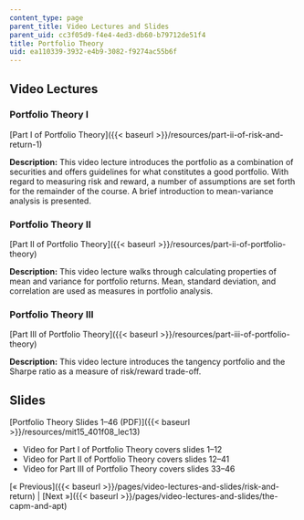 ```yaml
---
content_type: page
parent_title: Video Lectures and Slides
parent_uid: cc3f05d9-f4e4-4ed3-db60-b79712de51f4
title: Portfolio Theory
uid: ea110339-3932-e4b9-3082-f9274ac55b6f
---
```


Video Lectures
--------------

### Portfolio Theory I

[Part I of Portfolio Theory]({{< baseurl >}}/resources/part-ii-of-risk-and-return-1)

**Description:** This video lecture introduces the portfolio as a combination of securities and offers guidelines for what constitutes a good portfolio. With regard to measuring risk and reward, a number of assumptions are set forth for the remainder of the course. A brief introduction to mean-variance analysis is presented.

### Portfolio Theory II

[Part II of Portfolio Theory]({{< baseurl >}}/resources/part-ii-of-portfolio-theory)

**Description:** This video lecture walks through calculating properties of mean and variance for portfolio returns. Mean, standard deviation, and correlation are used as measures in portfolio analysis.

### Portfolio Theory III

[Part III of Portfolio Theory]({{< baseurl >}}/resources/part-iii-of-portfolio-theory)

**Description:** This video lecture introduces the tangency portfolio and the Sharpe ratio as a measure of risk/reward trade-off.

Slides
------

[Portfolio Theory Slides 1–46 (PDF)]({{< baseurl >}}/resources/mit15_401f08_lec13)

*   Video for Part I of Portfolio Theory covers slides 1–12
*   Video for Part II of Portfolio Theory covers slides 12–41
*   Video for Part III of Portfolio Theory covers slides 33–46

[« Previous]({{< baseurl >}}/pages/video-lectures-and-slides/risk-and-return) | [Next »]({{< baseurl >}}/pages/video-lectures-and-slides/the-capm-and-apt)